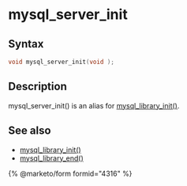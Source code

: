 # mysql\_server\_init

## Syntax

```c
void mysql_server_init(void );
```

## Description

mysql\_server\_init() is an alias for [mysql\_library\_init()](mysql_library_init.md).

## See also

* [mysql\_library\_init()](mysql_library_init.md)
* [mysql\_library\_end()](mysql_library_end.md)

{% @marketo/form formid="4316" %}
